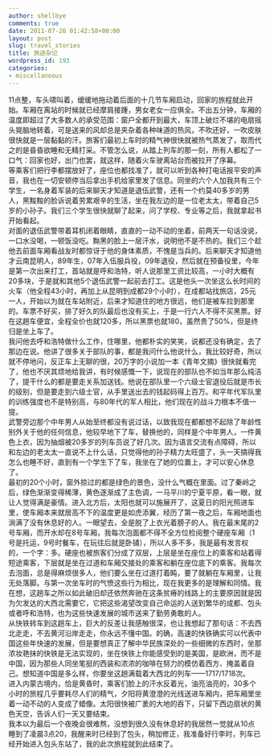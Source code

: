 ```yaml
---
author: shellbye
comments: true
date: 2011-07-26 01:42:58+00:00
layout: post
slug: travel_stories
title: 旅途杂记
wordpress_id: 193
categories:
- miscellaneous
---
```


11点整，车头啸叫着，缓缓地拖动着后面的十几节车厢启动，回家的旅程就此开始。车厢在离站的时候就已经摩肩接踵，男女老女一应俱全。不出五分钟，车厢的温度即超过了大多数人的承受范围：窗户全都开到最大，车顶上破烂不堪的电扇摇头晃脑地转着，可是送来的风却总是夹杂着各种味道的热风，不吹还好，一吹皮肤很快就是一层黏黏的汗。旅客们最初上车时的精气神很快就被热气蒸发了，取而代之的是昏昏欲睡和无精打采。不管怎么说，从踏上列车的那一刻，所有人都松了一口气：回家也好，出门也罢，就这样，随着火车驶离站台而被拉开了序幕。  
等乘客们把行李都摆放好了，座位也都找准了，就可以听到各种打电话报平安的声音，我也在一切安顿停当后拿出手机给家里发了信息。同坐的六个人加我共有三个学生，一名身着军装的后来聊天才知道是退伍武警，还有一个约莫40多岁的男人，黑黢黢的脸诉说着劳累艰辛的生活，坐在我左边的是一位老太太，带着自己5岁的小孙子。我们三个学生很快就聊了起来，问了学校、专业等之后，我就拿起书开始看起。  
对面的退伍武警带着耳机闭着眼睛，直直的一动不动的坐着，前两天一句话没说，一口水没喝，一顿饭没吃。黝黑的脸上一层汗水，说明他不是不热的。我们三个趁他去前面车厢看战友时都惊讶于他的身体素质，不愧是当兵的。后来聊天才知道他才云南昆明人，89年生，07年入伍服兵役，09年退役，然后就在预备役里，今年是第一次出来打工，首站就是呼和浩特，听人说那里工资比较高，一小时大概有20多块，于是就和其他5个退伍武警一起前去打工。这是他头一次坐这么长时间的火车（他全程43小时，再加上从昆明到成都29个小时），在成都站找旅店，25元一人，开始以为就在车站附近，后来才知道住的地方很远，他们是被车拉到那里的。车票不好买，排了好久的队最后也没有买上，于是一行六人不得不买黑票。好在这趟车便宜，全程全价也就120多，所以黑票也就180，虽然贵了50%，但是终归是坐上车了。  
我问他去呼和浩特做什么工作，住哪里，他都朴实的笑笑，说都还没有确定，去了那边在说。他讲了很多关于部队的事，都是我问什么他说什么，我比较好奇，所以就不停地问，反正车上无聊的很，20万字的小说加一本《青年文摘》很快就看完了，他也不厌其烦地给我讲，有时候感慨一下，说现在的部队也不如当年那么纯洁了，提干什么的都是要走关系加送钱。他说在部队里一个六级士官退役后就是市长的级别，但是要走到六级士官，从手里送出去的钱起码得上百万。和平年代军队里的训练强度也不是特别高，与80年代的军人相比，他们现在的战斗力根本不值一提。  
武警旁边那个中年男人从始至终都没有说过话，以致我现在都都想不起除了年龄性别外关于他的任何信息，他较早地下了车，替换他的，同样是个中年男人，一件黄色上衣，因为抽烟被20多岁的列车员说了好几次。因为语言交流有点障碍，所以和左边的老太太一直说不上什么话，只觉得他的孙子精力太旺盛了，头一天搞得我怎么也睡不好，直到有一个学生下了车，我坐在了她的位置上，才可以安心休息了。  
最初的20个小时，窗外掠过的都是绿色的景色，没什么气概在里面。过了秦岭之后，绿色渐渐变得稀薄，黄色逐渐成了主色调，一马平川的宁夏平原，看一眼，就让人觉得满是豪情。进入北方后，太阳也就可以施展开了，这夏日的阳光照进车里，使车厢本来就居高不下的温度更是如虎添翼，经历了第一夜之后，车厢地面也淌满了没有休息好的人。一眼望去，全是脱了上衣光着膀子的人。我在最末尾的2号车厢，而开水却在8号车厢，我每次泡面都不得不全方位检阅整个硬座车厢（1号是托运，9号时餐车，在玩往后就是卧铺），所以人多不多，我是最有发言权的，一个字：多。硬座也被旅客们分成了双层，上层是坐在座位上的乘客和站着得短途乘客，下层就是坐在过道和车厢交接处的乘客和躺在座位底下的乘客。我每次去泡面，总是得麻烦很多人，他们要么坐在过道打着盹，要了就躺在车厢里，让我无处落脚。与第一次坐车时的气愤这些行为相比，现在我更多的是理解和同情。我在想，这趟车之所以如此破旧却还依然奔驰在这条贫瘠的线路上的主要原因就是因为欠发达的大西北需要它，它把这些渴望改变自己命运的人送到繁华的成都、包头或者呼和浩特，也为这些快速发展的城市送来了勤劳勇敢的人。  
从快铁转车到这趟车上，巨大的反差让我感触很深，也让我想起了那句话：不去西北走走，不去黄河沿岸走走，你永远不懂中国。的确，高速的快铁确实可以代表中国这些年快速的发展，但是要想真正了解中华民族深处的一些细微的东西时，坐那浓妆艳抹的快铁是无法实现的，坐在快铁上你能感受到的是美国，是欧洲，而不是中国，因为那些人同坐笔挺的西装和浓浓的咖啡在努力的模仿着西方、掩盖着自己。想知道中国是多么样，你要坐这趟满载着大西北的列车——1717/1718次。  
进入内蒙古境内，恰是黄昏时，乘客们脸上的汗水反着光，油亮油亮的，30多个小时的旅程几乎要耗尽人们的精气，夕阳将黄澄澄的光线送进车厢内，把车厢里坐着一动不动的人变成了蜡像。太阳很快被广袤的大地的吞下，只留下西边扇状的黄色天空，告诉人们一天又要结束。  
我本以为最后一个夜晚会很难熬，没想到很久没有休息好的我居然一觉就从10点睡到了凌晨3点20，我醒来时已经到了包头，稍加修正，我准备好行李时，列车已经开始进入包头东站了，我的此次旅程就到此结束了。
